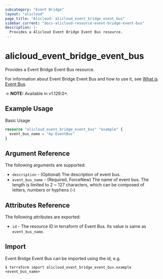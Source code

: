 ```yaml
---
subcategory: "Event Bridge"
layout: "alicloud"
page_title: "Alicloud: alicloud_event_bridge_event_bus"
sidebar_current: "docs-alicloud-resource-event-bridge-event-bus"
description: |-
  Provides a Alicloud Event Bridge Event Bus resource.
---
```


# alicloud\_event\_bridge\_event\_bus

Provides a Event Bridge Event Bus resource.

For information about Event Bridge Event Bus and how to use it, see [What is Event Bus](https://help.aliyun.com/document_detail/167863.html).

-> **NOTE:** Available in v1.129.0+.

## Example Usage

Basic Usage

```terraform
resource "alicloud_event_bridge_event_bus" "example" {
  event_bus_name = "my-EventBus"
}

```

## Argument Reference

The following arguments are supported:

* `description` - (Optional) The description of event bus.
* `event_bus_name` - (Required, ForceNew) The name of event bus. The length is limited to 2 ~ 127 characters, which can be composed of letters, numbers or hyphens (-)

## Attributes Reference

The following attributes are exported:

* `id` - The resource ID in terraform of Event Bus. Its value is same as `event_bus_name`.

## Import

Event Bridge Event Bus can be imported using the id, e.g.

```shell
$ terraform import alicloud_event_bridge_event_bus.example <event_bus_name>
```
